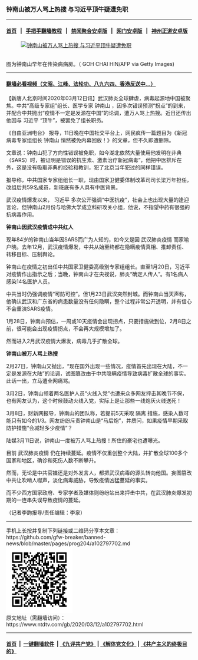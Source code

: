 ### 钟南山被万人骂上热搜 与习近平顶牛疑遭免职
------------------------

#### [首页](https://github.com/gfw-breaker/banned-news/blob/master/README.md) &nbsp;&nbsp;|&nbsp;&nbsp; [手把手翻墙教程](https://github.com/gfw-breaker/guides/wiki) &nbsp;&nbsp;|&nbsp;&nbsp; [禁闻聚合安卓版](https://github.com/gfw-breaker/bn-android) &nbsp;&nbsp;|&nbsp;&nbsp; [网门安卓版](https://github.com/oGate2/oGate) &nbsp;&nbsp;|&nbsp;&nbsp; [神州正道安卓版](https://github.com/SzzdOgate/update) 



<div><div class="featured_image">
 <a href="https://i.ntdtv.com/assets/uploads/2020/02/GettyImages-141948179.jpg" target="_blank">
  <figure>
   <img alt="钟南山被万人骂上热搜 与习近平顶牛疑遭免职" src="https://i.ntdtv.com/assets/uploads/2020/02/GettyImages-141948179-800x450.jpg"/>
  </figure><br/>
 </a>
 <span class="caption">
  图为钟南山早年在传染病病房。（ GOH CHAI HIN/AFP via Getty Images)
 </span>
</div>
</div><hr/>

#### [翻墙必看视频（文昭、江峰、法轮功、八九六四、香港反送中...）](https://github.com/gfw-breaker/banned-news/blob/master/pages/link3.md)

<div><div class="post_content" itemprop="articleBody">
 <p>
  【新唐人北京时间2020年03月12日讯】武汉肺炎全球肆虐，病毒起源地中国被聚焦。中共“高级专家组”组长、医学专家
  <ok href="https://www.ntdtv.com/gb/钟南山.htm">
   钟南山
  </ok>
  ，因多次错误预测“拐点”的到来，并配合中共抛出“疫情不一定是发源在中国”的论调，遭万人骂上热搜。近日还传出他因与
  <ok href="https://www.ntdtv.com/gb/习近平.htm">
   习近平
  </ok>
  “顶牛”，被罢免了组长职务。
 </p>
 <p>
  《自由亚洲电台》 报导，11日晚在中国社交平台上，网民疯传一篇题目为《新冠病毒专家组组长
  <ok href="https://www.ntdtv.com/gb/钟南山.htm">
   钟南山
  </ok>
  悄然被免内幕回放！》的文章，但不久即遭删除。
 </p>
 <p>
  文章说：钟南山犯了方向性错误被免职，如今湖北依然大量使用他发明在非典（SARS）时，被证明是错误的抗生素、激素治疗新冠病毒”，他把中医排斥在外，这是没有吸取非典的经验和教训，犯了北京当年犯过的同样错误。
 </p>
 <p>
  报导称，中共国家专家组组长一职，现由国家卫健委体制改革司司长梁万年担任，改组后共59名成员，新班底有多人具有中医背景。
 </p>
 <p>
  武汉疫情爆发以来，
  <ok href="https://www.ntdtv.com/gb/习近平.htm">
   习近平
  </ok>
  多次公开强调“中医抗疫”，社会上也出现大量的逢迎言论，但钟南山2月份与哈佛大学成立科研攻关小组，他说，不指望中药有很强的抗病毒作用。
 </p>
 <p>
  <strong>
   钟南山因武汉疫情成中共红人
  </strong>
 </p>
 <p>
  现年84岁的钟南山当年因SARS而广为人知的，如今又是因
  <ok href="https://www.ntdtv.com/gb/442749.htm">
   武汉肺炎疫情
  </ok>
  而家喻户晓。去年12月，武汉疫情爆发，中共从始至终都在隐瞒疫情真相、推卸责任、转移目标、压制舆论。
 </p>
 <p>
  钟南山在疫情之初出任中共国家卫健委高级别专家组组长。直至1月20日，习近平对疫情作出指示之后；当晚，钟南山才在央视说，肺炎“确定人传人”。有1名病人感染14名医护人员。
 </p>
 <p>
  中共当时仍强调疫情“可防可控”。但1月23日武汉突然封城。而钟南山当天声称，他确认武汉和广东省的病患数量没有任何隐瞒，整个过程非常公开透明，并有信心不会重演SARS疫情。
 </p>
 <p>
  1月28日，钟南山预估，一周或10天疫情会出现拐点，只要措施做到位，2月8日之前，很可能会出现疫情拐点，不会再大规模增加了。
 </p>
 <p>
  然而进入2月武汉疫情大爆发，病毒几乎扩散全球。
 </p>
 <p>
  <strong>
   钟南山被万人骂上热搜
  </strong>
 </p>
 <p>
  2月27日，钟南山又抛出，“现在国外出现一些情况，疫情首先出现在大陆，不一定是发源在大陆”的论调，试图篡改由于中共隐瞒疫情导致病毒扩散全球的事实。此话一出，立马遭全网痛骂。
 </p>
 <p>
  3月2日，钟南山领着两名医护人员“火线入党”也遭来众多网友抨击其晚节不保，也有网友认为，这个时候鼓动火线入党，实际上是让那些一线炮灰火线送死！
 </p>
 <p>
  3月8日，财新网报导，钟南山的团队称，若提前5天采取
  <ok href="https://www.ntdtv.com/gb/隔离.htm">
   隔离
  </ok>
  措施，感染人数可能只有如今的1/3。网友纷纷斥责钟南山是“马后炮”，并质问，如果疫情早期采取防护措施“会减轻多少疫情”？
 </p>
 <p>
  陆媒3月11日说，钟南山一度被万人骂上热搜！所住的豪宅也遭曝光。
 </p>
 <p>
  目前
  <ok href="https://www.ntdtv.com/gb/442749.htm">
   武汉肺炎疫情
  </ok>
  仍在持续蔓延。疫情不仅重创整个大陆，并扩散全球100多个国家和地区，确诊和死伤人数不断攀升。
 </p>
 <p>
  然而，无论是中共官媒还是对外发言人，都把武汉病毒的源头转向他国。妄图篡改中共让吹哨人噤声，淡化病毒威胁，导致疫情凶猛蔓延的事实。
 </p>
 <p>
  而不少西方国家政府、专家学者及媒体则纷纷站出来抨击中共，在武汉肺炎爆发初期的一连串失误导致疫情的蔓延。
 </p>
 <p>
  （记者李韵报导/责任编辑：李泉）
 </p>
 <div class="single_ad">
 </div>
</div>
</div>
<hr/>
手机上长按并复制下列链接或二维码分享本文章：<br/>
https://github.com/gfw-breaker/banned-news/blob/master/pages/prog204/a102797702.md <br/>
<a href='https://github.com/gfw-breaker/banned-news/blob/master/pages/prog204/a102797702.md'><img src='https://github.com/gfw-breaker/banned-news/blob/master/pages/prog204/a102797702.md.png'/></a> <br/>
原文地址（需翻墙访问）：https://www.ntdtv.com/gb/2020/03/12/a102797702.html


------------------------
#### [首页](https://github.com/gfw-breaker/banned-news/blob/master/README.md) &nbsp;|&nbsp; [一键翻墙软件](https://github.com/gfw-breaker/nogfw/blob/master/README.md) &nbsp;| [《九评共产党》](https://github.com/gfw-breaker/9ping.md/blob/master/README.md#九评之一评共产党是什么) | [《解体党文化》](https://github.com/gfw-breaker/jtdwh.md/blob/master/README.md) | [《共产主义的终极目的》](https://github.com/gfw-breaker/gczydzjmd.md/blob/master/README.md)


<img src='http://gfw-breaker.win/banned-news/pages/prog204/a102797702.md' width='0px' height='0px'/>